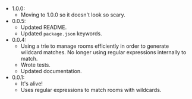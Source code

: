 - 1.0.0:
    + Moving to 1.0.0 so it doesn't look so scary.
- 0.0.5:
    + Updated README.
    + Updated `package.json` keywords.
- 0.0.4:
    + Using a trie to manage rooms efficiently in order to generate wildcard matches. No longer using regular expressions internally to match.
    + Wrote tests.
    + Updated documentation.
- 0.0.1:
    + It's alive!
    + Uses regular expressions to match rooms with wildcards.